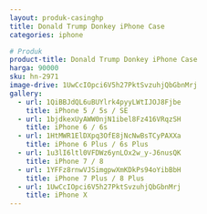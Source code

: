 ```yaml
---
layout: produk-casinghp
title: Donald Trump Donkey iPhone Case
categories: iphone

# Produk
product-title: Donald Trump Donkey iPhone Case
harga: 90000
sku: hn-2971
image-drive: 1UwCcIOpci6V5h27PktSvzuhjQbGbnMrj
gallery:
  - url: 1QiBBJdQL6uBUYlrk4pyyLWtIJOJ8Fjbe
    title: iPhone 5 / 5s / SE
  - url: 1bjdkexUyAWW0njN1ibel8Fz416VRqzSH
    title: iPhone 6 / 6s
  - url: 1HtMWR1ElDXpq3OfE8jNcNwBsTCyPAXXa
    title: iPhone 6 Plus / 6s Plus
  - url: 1u3lI6ltl0VFDWz6ynLOx2w_y-J6nusQK
    title: iPhone 7 / 8
  - url: 1YFFz8rnwVJSimgpwXmKDkPs94oYibBbH
    title: iPhone 7 Plus / 8 Plus
  - url: 1UwCcIOpci6V5h27PktSvzuhjQbGbnMrj
    title: iPhone X
---
```

